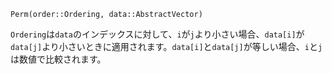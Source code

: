 ```
Perm(order::Ordering, data::AbstractVector)
```

`Ordering`は`data`のインデックスに対して、`i`が`j`より小さい場合、`data[i]`が`data[j]`より小さいときに適用されます。`data[i]`と`data[j]`が等しい場合、`i`と`j`は数値で比較されます。
